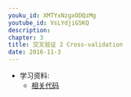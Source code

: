 ```yaml
---
youku_id: XMTYxNzgxODQzMg
youtube_id: VsLYdjiG5KQ
description: 
chapter: 3
title: 交叉验证 2 Cross-validation
date: 2016-11-3
---
```

* 学习资料:
  * [相关代码]()
  
